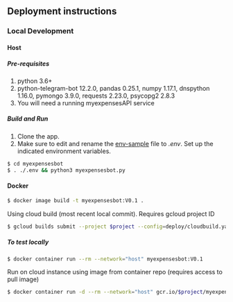 ## Deployment instructions

### Local Development

#### Host

##### Pre-requisites

1. python 3.6+
2. python-telegram-bot 12.2.0, pandas 0.25.1, numpy 1.17.1, dnspython 1.16.0, pymongo 3.9.0, requests 2.23.0, psycopg2 2.8.3
2. You will need a running myexpensesAPI service

##### Build and Run

1. Clone the app.
2. Make sure to edit and rename the [env-sample][env] file to _.env_. Set up the indicated environment variables.

``` sh
$ cd myexpensesbot
$ . ./.env && python3 myexpensesbot.py
```

#### Docker

```sh
$ docker image build -t myexpensesbot:V0.1 .
```

Using cloud build (most recent local commit). Requires gcloud project ID

```sh
$ gcloud builds submit --project $project --config=deploy/cloudbuild.yaml --substitutions _IMAGE_ID=myexpensesbot,_PROJECT_ID=$project,_REV_ID=$(git rev-parse HEAD),_ENV_ID=staging .
```

##### To test locally

```sh
$ docker container run --rm --network="host" myexpensesbot:V0.1
```

Run on cloud instance using image from container repo (requires access to pull image)

```sh
$ docker container run -d --rm --network="host" gcr.io/$project/myexpensesbot:$(git rev-parse HEAD)
```

[env]: </env-sample>